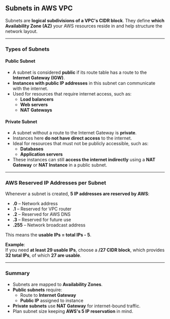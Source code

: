 ## Subnets in AWS VPC

Subnets are **logical subdivisions of a VPC's CIDR block**. They define **which Availability Zone (AZ)** your AWS resources reside in and help structure the network layout.

---

### Types of Subnets

#### **Public Subnet**

- A subnet is considered **public** if its route table has a route to the **Internet Gateway (IGW)**.
- **Instances with public IP addresses** in this subnet can communicate with the internet.
- Used for resources that require internet access, such as:
  - **Load balancers**
  - **Web servers**
  - **NAT Gateways**

#### **Private Subnet**

- A subnet without a route to the Internet Gateway is **private**.
- Instances here **do not have direct access** to the internet.
- Ideal for resources that must not be publicly accessible, such as:
  - **Databases**
  - **Application servers**
- These instances can still **access the internet indirectly** using a **NAT Gateway** or **NAT Instance** in a public subnet.

---

### AWS Reserved IP Addresses per Subnet

Whenever a subnet is created, **5 IP addresses are reserved by AWS**:

- **.0** – Network address
- **.1** – Reserved for VPC router
- **.2** – Reserved for AWS DNS
- **.3** – Reserved for future use
- **.255** – Network broadcast address

This means the **usable IPs = total IPs - 5**.

**Example**:  
If you need **at least 29 usable IPs**, choose a **/27 CIDR block**, which provides **32 total IPs**, of which **27 are usable**.

---

### Summary

- Subnets are mapped to **Availability Zones**.
- **Public subnets** require:
  - Route to **Internet Gateway**
  - **Public IP** assigned to instance
- **Private subnets** use **NAT Gateway** for internet-bound traffic.
- Plan subnet size keeping **AWS's 5 IP reservation** in mind.
